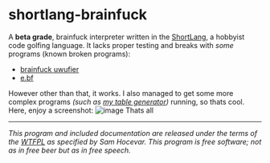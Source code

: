 # shortlang-brainfuck
A **beta grade**, brainfuck interpreter written in the [ShortLang](https://github.com/ShortLang/ShortLang), a hobbyist code golfing language. It lacks proper testing and breaks with *some* programs (known broken programs): 
- [brainfuck uwufier](https://github.com/lasermtv07/brainfuck-uwufier)
- [e.bf](https://www.brainfuck.org/)

However other than that, it works. I also managed to get some more complex programs *(such as [my table generator](https://github.com/lasermtv07/brainfuck-table))* running, so thats cool.<br>
Here, enjoy a screenshot:
![image](https://github.com/lasermtv07/shortlang-brainfuck/assets/118477750/730663ca-5233-463e-9ee6-f4b6b1d62da5)
Thats all

---
*This program and included documentation are released under the terms of the [WTFPL](http://wtfpl.net) as specified by Sam Hocevar. This program is free software; not as in free beer but as in free speech.*

